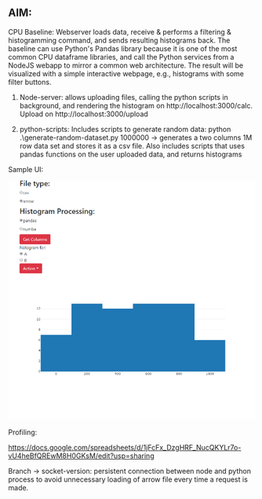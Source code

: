 ## AIM: 

CPU Baseline: Webserver loads data, receive & performs a filtering & histogramming command, and sends resulting histograms back. The baseline can use Python's Pandas library because it is one of the most common CPU dataframe libraries, and call the Python services from a NodeJS webapp to mirror a common web architecture. The result will be visualized with a simple interactive webpage, e.g., histograms with some filter buttons.


1. Node-server: allows uploading files, calling the python scripts in background, and rendering the histogram on http://localhost:3000/calc. Upload on http://localhost:3000/upload

2. python-scripts: Includes scripts to generate random data: python .\generate-random-dataset.py 1000000 -> generates a two columns 1M row data set and stores it as a csv file.
Also includes scripts that uses pandas functions on the user uploaded data, and returns histograms

Sample UI:

![sample image](sample-ui.png)

Profiling:

https://docs.google.com/spreadsheets/d/1jFcFx_DzgHRF_NucQKYLr7o-vU4heBfQREwM8H0GKsM/edit?usp=sharing

Branch -> socket-version: persistent connection between node and python process to avoid unnecessary loading of arrow file every time a request is made.